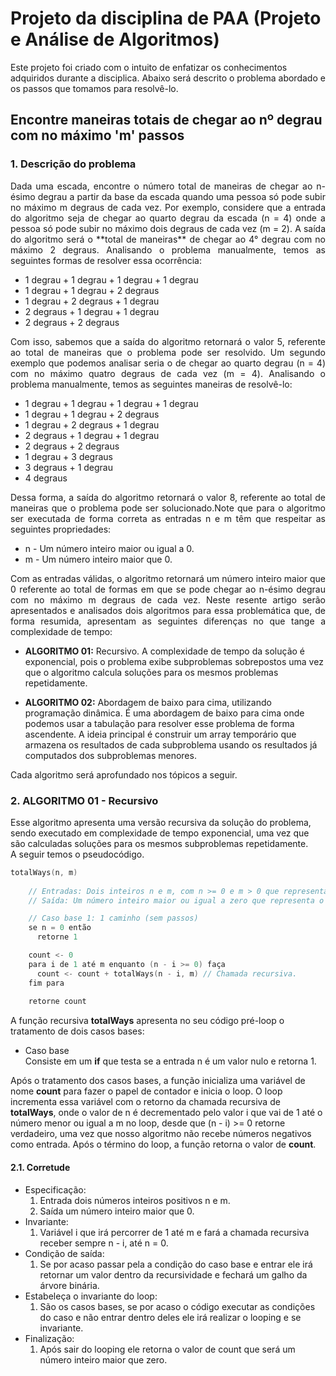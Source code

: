 # Projeto da disciplina de PAA (Projeto e Análise de Algoritmos)

Este projeto foi criado com o intuito de enfatizar os conhecimentos adquiridos durante a disciplica. Abaixo será descrito o problema abordado e os passos que tomamos para resolvê-lo.

## Encontre maneiras totais de chegar ao nº degrau com no máximo 'm' passos

### 1. Descrição do problema

<p style="text-align: justify;">
Dada uma escada, encontre o número total de maneiras de chegar ao n-ésimo degrau a partir da base da escada quando uma pessoa só pode subir no máximo m degraus de cada vez. Por exemplo, considere que a entrada do algoritmo seja de chegar ao quarto degrau da escada (n = 4) onde a pessoa só pode subir no máximo dois degraus de cada vez (m = 2). A saída do algoritmo será o **total de maneiras** de chegar ao 4° degrau com no máximo 2 degraus. Analisando o problema manualmente, temos as seguintes formas de resolver essa ocorrência: 
</p>

* 1 degrau + 1 degrau + 1 degrau + 1 degrau
* 1 degrau + 1 degrau  + 2 degraus
* 1 degrau + 2 degraus + 1 degrau
* 2 degraus + 1 degrau + 1 degrau
* 2 degraus + 2 degraus 

<p style="text-align: justify;">
Com isso, sabemos que a saída do algoritmo retornará o valor 5, referente ao total de maneiras que o problema pode ser resolvido.
Um segundo exemplo que podemos analisar seria o de chegar ao quarto degrau (n = 4) com no máximo quatro degraus de cada vez (m = 4). Analisando o problema manualmente, temos as seguintes maneiras de resolvê-lo:
</p>

* 1 degrau + 1 degrau + 1 degrau + 1 degrau
* 1 degrau + 1 degrau + 2 degraus
* 1 degrau + 2 degraus + 1 degrau
* 2 degraus + 1 degrau + 1 degrau
* 2 degraus + 2 degraus
* 1 degrau + 3 degraus
* 3 degraus + 1 degrau
* 4 degraus

<p style="text-align: justify;">
Dessa forma, a saída do algoritmo retornará o valor 8, referente ao total de maneiras que o problema pode ser solucionado.Note que para o algoritmo ser executada de forma correta as entradas n e m têm que respeitar as seguintes propriedades:
</p>

* n - Um número inteiro maior ou igual a 0.
* m - Um número inteiro maior que 0.

<p style="text-align: justify;">
Com as entradas válidas, o algoritmo retornará um número inteiro maior que 0 referente ao total de formas em que se pode chegar ao n-ésimo degrau com no máximo m degraus de cada vez. Neste resente artigo serão apresentados e analisados dois algoritmos para essa problemática que, de forma resumida, apresentam as seguintes diferenças no que tange a complexidade de tempo:
</p>

* **ALGORITMO 01:** Recursivo.
A complexidade de tempo da solução é exponencial, pois o problema exibe subproblemas sobrepostos uma vez que o algoritmo calcula soluções para os mesmos problemas repetidamente.

* **ALGORITMO 02:** Abordagem de baixo para cima, utilizando programação dinâmica.
É uma abordagem de baixo para cima onde podemos usar a tabulação para resolver esse problema de forma ascendente. A ideia principal é construir um array temporário que armazena os resultados de cada subproblema usando os resultados já computados dos subproblemas menores.

Cada algoritmo será aprofundado nos tópicos a seguir.

### 2. ALGORITMO 01 - Recursivo

Esse algoritmo apresenta uma versão recursiva da solução do problema, sendo executado em complexidade de tempo exponencial, uma vez que são calculadas soluções para os mesmos subproblemas repetidamente.  
A seguir temos o pseudocódigo.
```C++
totalWays(n, m) 
 
    // Entradas: Dois inteiros n e m, com n >= 0 e m > 0 que representam as escadas e os passos respectivamente.
    // Saída: Um número inteiro maior ou igual a zero que representa o total de formas que se pode chegar ao n-ésimo degrau. 

    // Caso base 1: 1 caminho (sem passos)
    se n = 0 então
      retorne 1

    count <- 0
    para i de 1 até m enquanto (n - i >= 0) faça
      count <- count + totalWays(n - i, m) // Chamada recursiva.
    fim para
   
    retorne count
```  

A função recursiva **totalWays** apresenta no seu código pré-loop o tratamento de dois casos bases:
- Caso base  
Consiste em um **if** que testa se a entrada n é um valor nulo e retorna 1. 

Após o tratamento dos casos bases, a função inicializa uma variável de nome **count** para fazer o papel de contador e inicia o loop. O loop incrementa essa variável com o retorno da chamada recursiva de **totalWays**, onde o valor de n é decrementado pelo valor i que vai de 1 até o número menor ou igual a m no loop, desde que (n - i) >= 0 retorne verdadeiro, uma vez que nosso algoritmo não recebe números negativos como entrada.
	Após o término do loop, a função retorna o valor de **count**.

#### 2.1. Corretude
- Especificação:
  1. Entrada dois números inteiros positivos n e m.
  1. Saída um número inteiro maior que 0.
- Invariante:
  1. Variável i que irá percorrer de 1 até m e fará a chamada recursiva receber sempre n - i, até n = 0.
- Condição de saída:
    1. Se por acaso passar pela a condição do caso base e entrar ele irá retornar um valor dentro da recursividade e fechará um galho da árvore binária.
- Estabeleça o invariante do loop:
    1. São os casos bases, se por acaso o código executar as condições do caso e não entrar dentro deles ele irá realizar o looping e se invariante.
- Finalização:
    1. Após sair do looping ele retorna o valor de count que será um número inteiro maior que zero.

